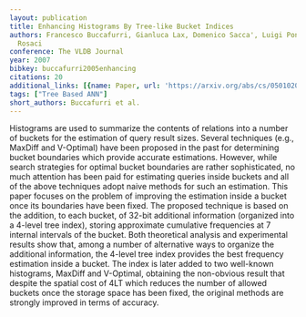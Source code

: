 ```yaml
---
layout: publication
title: Enhancing Histograms By Tree-like Bucket Indices
authors: Francesco Buccafurri, Gianluca Lax, Domenico Sacca', Luigi Pontieri, Domenico
  Rosaci
conference: The VLDB Journal
year: 2007
bibkey: buccafurri2005enhancing
citations: 20
additional_links: [{name: Paper, url: 'https://arxiv.org/abs/cs/0501020'}]
tags: ["Tree Based ANN"]
short_authors: Buccafurri et al.
---
```

Histograms are used to summarize the contents of relations into a number of
buckets for the estimation of query result sizes. Several techniques (e.g.,
MaxDiff and V-Optimal) have been proposed in the past for determining bucket
boundaries which provide accurate estimations. However, while search strategies
for optimal bucket boundaries are rather sophisticated, no much attention has
been paid for estimating queries inside buckets and all of the above techniques
adopt naive methods for such an estimation. This paper focuses on the problem
of improving the estimation inside a bucket once its boundaries have been
fixed. The proposed technique is based on the addition, to each bucket, of
32-bit additional information (organized into a 4-level tree index), storing
approximate cumulative frequencies at 7 internal intervals of the bucket. Both
theoretical analysis and experimental results show that, among a number of
alternative ways to organize the additional information, the 4-level tree index
provides the best frequency estimation inside a bucket. The index is later
added to two well-known histograms, MaxDiff and V-Optimal, obtaining the
non-obvious result that despite the spatial cost of 4LT which reduces the
number of allowed buckets once the storage space has been fixed, the original
methods are strongly improved in terms of accuracy.